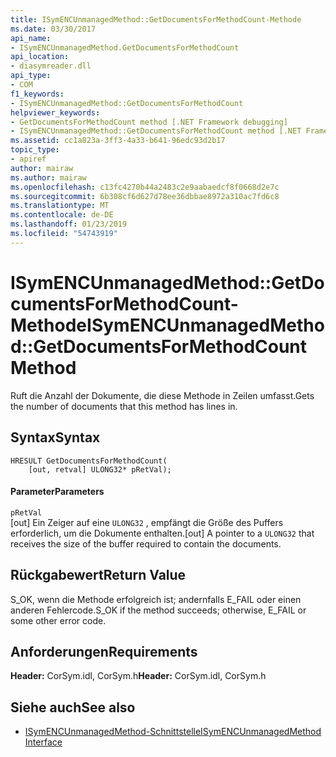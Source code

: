 ```yaml
---
title: ISymENCUnmanagedMethod::GetDocumentsForMethodCount-Methode
ms.date: 03/30/2017
api_name:
- ISymENCUnmanagedMethod.GetDocumentsForMethodCount
api_location:
- diasymreader.dll
api_type:
- COM
f1_keywords:
- ISymENCUnmanagedMethod::GetDocumentsForMethodCount
helpviewer_keywords:
- GetDocumentsForMethodCount method [.NET Framework debugging]
- ISymENCUnmanagedMethod::GetDocumentsForMethodCount method [.NET Framework debugging]
ms.assetid: cc1a823a-3ff3-4a33-b641-96edc93d2b17
topic_type:
- apiref
author: mairaw
ms.author: mairaw
ms.openlocfilehash: c13fc4270b44a2483c2e9aabaedcf8f0668d2e7c
ms.sourcegitcommit: 6b308cf6d627d78ee36dbbae8972a310ac7fd6c8
ms.translationtype: MT
ms.contentlocale: de-DE
ms.lasthandoff: 01/23/2019
ms.locfileid: "54743919"
---
```

# <a name="isymencunmanagedmethodgetdocumentsformethodcount-method"></a><span data-ttu-id="18056-102">ISymENCUnmanagedMethod::GetDocumentsForMethodCount-Methode</span><span class="sxs-lookup"><span data-stu-id="18056-102">ISymENCUnmanagedMethod::GetDocumentsForMethodCount Method</span></span>
<span data-ttu-id="18056-103">Ruft die Anzahl der Dokumente, die diese Methode in Zeilen umfasst.</span><span class="sxs-lookup"><span data-stu-id="18056-103">Gets the number of documents that this method has lines in.</span></span>  
  
## <a name="syntax"></a><span data-ttu-id="18056-104">Syntax</span><span class="sxs-lookup"><span data-stu-id="18056-104">Syntax</span></span>  
  
```  
HRESULT GetDocumentsForMethodCount(  
    [out, retval] ULONG32* pRetVal);  
```  
  
#### <a name="parameters"></a><span data-ttu-id="18056-105">Parameter</span><span class="sxs-lookup"><span data-stu-id="18056-105">Parameters</span></span>  
 `pRetVal`  
 <span data-ttu-id="18056-106">[out] Ein Zeiger auf eine `ULONG32` , empfängt die Größe des Puffers erforderlich, um die Dokumente enthalten.</span><span class="sxs-lookup"><span data-stu-id="18056-106">[out] A pointer to a `ULONG32` that receives the size of the buffer required to contain the documents.</span></span>  
  
## <a name="return-value"></a><span data-ttu-id="18056-107">Rückgabewert</span><span class="sxs-lookup"><span data-stu-id="18056-107">Return Value</span></span>  
 <span data-ttu-id="18056-108">S_OK, wenn die Methode erfolgreich ist; andernfalls E_FAIL oder einen anderen Fehlercode.</span><span class="sxs-lookup"><span data-stu-id="18056-108">S_OK if the method succeeds; otherwise, E_FAIL or some other error code.</span></span>  
  
## <a name="requirements"></a><span data-ttu-id="18056-109">Anforderungen</span><span class="sxs-lookup"><span data-stu-id="18056-109">Requirements</span></span>  
 <span data-ttu-id="18056-110">**Header:** CorSym.idl, CorSym.h</span><span class="sxs-lookup"><span data-stu-id="18056-110">**Header:** CorSym.idl, CorSym.h</span></span>  
  
## <a name="see-also"></a><span data-ttu-id="18056-111">Siehe auch</span><span class="sxs-lookup"><span data-stu-id="18056-111">See also</span></span>
- [<span data-ttu-id="18056-112">ISymENCUnmanagedMethod-Schnittstelle</span><span class="sxs-lookup"><span data-stu-id="18056-112">ISymENCUnmanagedMethod Interface</span></span>](../../../../docs/framework/unmanaged-api/diagnostics/isymencunmanagedmethod-interface.md)
